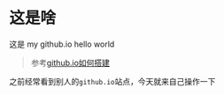 # 这是啥

这是 my github.io hello world

> 参考[github.io如何搭建](https://blog.csdn.net/walkerhau/article/details/77394659 "github.io如何搭建")

之前经常看到别人的`github.io`站点，今天就来自己操作一下